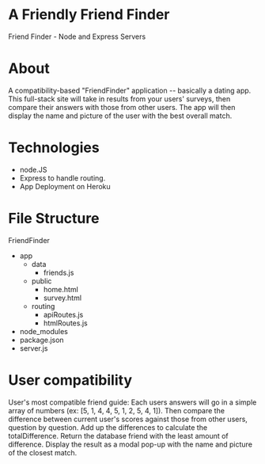 
# A Friendly Friend Finder 

Friend Finder - Node and Express Servers

# About
A compatibility-based "FriendFinder" application -- basically a dating app. This full-stack site will take in results from your users' surveys, then compare their answers with those from other users. The app will then display the name and picture of the user with the best overall match.

# Technologies 
- node.JS
- Express to handle routing. 
- App Deployment on Heroku 

# File Structure 
FriendFinder
  - app
    - data
      - friends.js
    - public
      - home.html
      - survey.html
    - routing
      - apiRoutes.js
      - htmlRoutes.js
  - node_modules
  - package.json
  - server.js

# User compatibility
User's most compatible friend guide:
Each users answers will go in a simple array of numbers (ex: [5, 1, 4, 4, 5, 1, 2, 5, 4, 1]).
Then compare the difference between current user's scores against those from other users, question by question. Add up the differences to calculate the totalDifference.
Return the database friend with the least amount of difference.
Display the result as a modal pop-up with the name and picture of the closest match.